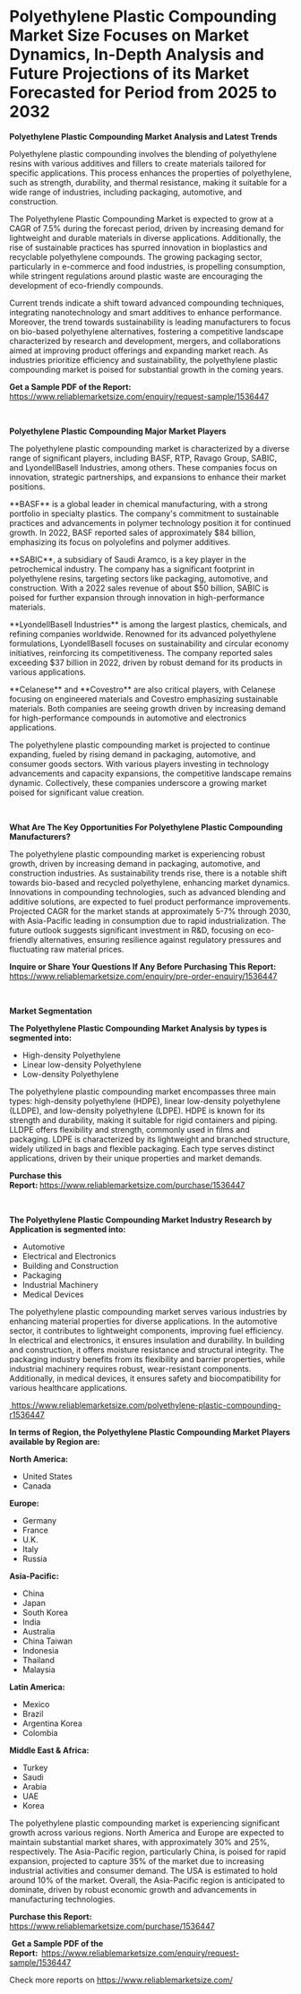 <p><h1>Polyethylene Plastic Compounding Market Size Focuses on Market Dynamics, In-Depth Analysis and Future Projections of its Market Forecasted for Period from 2025 to 2032</h1></p><p><strong>Polyethylene Plastic Compounding Market Analysis and Latest Trends</strong></p>
<p><p>Polyethylene plastic compounding involves the blending of polyethylene resins with various additives and fillers to create materials tailored for specific applications. This process enhances the properties of polyethylene, such as strength, durability, and thermal resistance, making it suitable for a wide range of industries, including packaging, automotive, and construction.</p><p>The Polyethylene Plastic Compounding Market is expected to grow at a CAGR of 7.5% during the forecast period, driven by increasing demand for lightweight and durable materials in diverse applications. Additionally, the rise of sustainable practices has spurred innovation in bioplastics and recyclable polyethylene compounds. The growing packaging sector, particularly in e-commerce and food industries, is propelling consumption, while stringent regulations around plastic waste are encouraging the development of eco-friendly compounds.</p><p>Current trends indicate a shift toward advanced compounding techniques, integrating nanotechnology and smart additives to enhance performance. Moreover, the trend towards sustainability is leading manufacturers to focus on bio-based polyethylene alternatives, fostering a competitive landscape characterized by research and development, mergers, and collaborations aimed at improving product offerings and expanding market reach. As industries prioritize efficiency and sustainability, the polyethylene plastic compounding market is poised for substantial growth in the coming years.</p></p>
<p><strong>Get a Sample PDF of the Report:&nbsp;</strong> <a href="https://www.reliablemarketsize.com/enquiry/request-sample/1536447?utm_campaign=1845&utm_medium=2&utm_source=Github&utm_content=ia&utm_term=02022025&utm_id=polyethylene-plastic-compounding">https://www.reliablemarketsize.com/enquiry/request-sample/1536447</a></p>
<p>&nbsp;</p>
<p><strong>Polyethylene Plastic Compounding Major Market Players</strong></p>
<p><p>The polyethylene plastic compounding market is characterized by a diverse range of significant players, including BASF, RTP, Ravago Group, SABIC, and LyondellBasell Industries, among others. These companies focus on innovation, strategic partnerships, and expansions to enhance their market positions.</p><p>**BASF** is a global leader in chemical manufacturing, with a strong portfolio in specialty plastics. The company's commitment to sustainable practices and advancements in polymer technology position it for continued growth. In 2022, BASF reported sales of approximately $84 billion, emphasizing its focus on polyolefins and polymer additives.</p><p>**SABIC**, a subsidiary of Saudi Aramco, is a key player in the petrochemical industry. The company has a significant footprint in polyethylene resins, targeting sectors like packaging, automotive, and construction. With a 2022 sales revenue of about $50 billion, SABIC is poised for further expansion through innovation in high-performance materials.</p><p>**LyondellBasell Industries** is among the largest plastics, chemicals, and refining companies worldwide. Renowned for its advanced polyethylene formulations, LyondellBasell focuses on sustainability and circular economy initiatives, reinforcing its competitiveness. The company reported sales exceeding $37 billion in 2022, driven by robust demand for its products in various applications.</p><p>**Celanese** and **Covestro** are also critical players, with Celanese focusing on engineered materials and Covestro emphasizing sustainable materials. Both companies are seeing growth driven by increasing demand for high-performance compounds in automotive and electronics applications.</p><p>The polyethylene plastic compounding market is projected to continue expanding, fueled by rising demand in packaging, automotive, and consumer goods sectors. With various players investing in technology advancements and capacity expansions, the competitive landscape remains dynamic. Collectively, these companies underscore a growing market poised for significant value creation.</p></p>
<p>&nbsp;</p>
<p><strong>What Are The Key Opportunities For Polyethylene Plastic Compounding Manufacturers?</strong></p>
<p><p>The polyethylene plastic compounding market is experiencing robust growth, driven by increasing demand in packaging, automotive, and construction industries. As sustainability trends rise, there is a notable shift towards bio-based and recycled polyethylene, enhancing market dynamics. Innovations in compounding technologies, such as advanced blending and additive solutions, are expected to fuel product performance improvements. Projected CAGR for the market stands at approximately 5-7% through 2030, with Asia-Pacific leading in consumption due to rapid industrialization. The future outlook suggests significant investment in R&D, focusing on eco-friendly alternatives, ensuring resilience against regulatory pressures and fluctuating raw material prices.</p></p>
<p><strong>Inquire or Share Your Questions If Any Before Purchasing This Report:</strong> <a href="https://www.reliablemarketsize.com/enquiry/pre-order-enquiry/1536447?utm_campaign=1845&utm_medium=2&utm_source=Github&utm_content=ia&utm_term=02022025&utm_id=polyethylene-plastic-compounding">https://www.reliablemarketsize.com/enquiry/pre-order-enquiry/1536447</a></p>
<p>&nbsp;</p>
<p><strong>Market Segmentation</strong></p>
<p><strong>The Polyethylene Plastic Compounding Market Analysis by types is segmented into:</strong></p>
<p><ul><li>High-density Polyethylene</li><li>Linear low-density Polyethylene</li><li>Low-density Polyethylene</li></ul></p>
<p><p>The polyethylene plastic compounding market encompasses three main types: high-density polyethylene (HDPE), linear low-density polyethylene (LLDPE), and low-density polyethylene (LDPE). HDPE is known for its strength and durability, making it suitable for rigid containers and piping. LLDPE offers flexibility and strength, commonly used in films and packaging. LDPE is characterized by its lightweight and branched structure, widely utilized in bags and flexible packaging. Each type serves distinct applications, driven by their unique properties and market demands.</p></p>
<p><strong>Purchase this Report:&nbsp;</strong><a href="https://www.reliablemarketsize.com/purchase/1536447?utm_campaign=1845&utm_medium=2&utm_source=Github&utm_content=ia&utm_term=02022025&utm_id=polyethylene-plastic-compounding">https://www.reliablemarketsize.com/purchase/1536447</a></p>
<p>&nbsp;</p>
<p><strong>The Polyethylene Plastic Compounding Market Industry Research by Application is segmented into:</strong></p>
<p><ul><li>Automotive</li><li>Electrical and Electronics</li><li>Building and Construction</li><li>Packaging</li><li>Industrial Machinery</li><li>Medical Devices</li></ul></p>
<p><p>The polyethylene plastic compounding market serves various industries by enhancing material properties for diverse applications. In the automotive sector, it contributes to lightweight components, improving fuel efficiency. In electrical and electronics, it ensures insulation and durability. In building and construction, it offers moisture resistance and structural integrity. The packaging industry benefits from its flexibility and barrier properties, while industrial machinery requires robust, wear-resistant components. Additionally, in medical devices, it ensures safety and biocompatibility for various healthcare applications.</p></p>
<p><a href="https://www.reliablemarketsize.com/polyethylene-plastic-compounding-r1536447?utm_campaign=1845&utm_medium=2&utm_source=Github&utm_content=ia&utm_term=02022025&utm_id=polyethylene-plastic-compounding">&nbsp;https://www.reliablemarketsize.com/polyethylene-plastic-compounding-r1536447</a></p>
<p><strong>In terms of Region, the Polyethylene Plastic Compounding Market Players available by Region are:</strong></p>
<p>
    <p> <strong> North America: </strong>
        <ul>
            <li>United States</li>
            <li>Canada</li>
        </ul>
        </p> 
    <p> <strong> Europe: </strong>
        <ul>
            <li>Germany</li>
            <li>France</li>
            <li>U.K.</li>
            <li>Italy</li>
            <li>Russia</li>
        </ul>
        </p> 
    <p> <strong> Asia-Pacific: </strong>
        <ul>
            <li>China</li>
            <li>Japan</li>
            <li>South Korea</li>
            <li>India</li>
            <li>Australia</li>
            <li>China Taiwan</li>
            <li>Indonesia</li>
            <li>Thailand</li>
            <li>Malaysia</li>
        </ul>
        </p> 
    <p> <strong> Latin America: </strong>
        <ul>
            <li>Mexico</li>
            <li>Brazil</li>
            <li>Argentina Korea</li>
            <li>Colombia</li>
        </ul>
        </p> 
    <p> <strong> Middle East & Africa: </strong>
        <ul>
            <li>Turkey</li>
            <li>Saudi</li>
            <li>Arabia</li>
            <li>UAE</li>
            <li>Korea</li>
        </ul>
    </p>
    </p>
<p><p>The polyethylene plastic compounding market is experiencing significant growth across various regions. North America and Europe are expected to maintain substantial market shares, with approximately 30% and 25%, respectively. The Asia-Pacific region, particularly China, is poised for rapid expansion, projected to capture 35% of the market due to increasing industrial activities and consumer demand. The USA is estimated to hold around 10% of the market. Overall, the Asia-Pacific region is anticipated to dominate, driven by robust economic growth and advancements in manufacturing technologies.</p></p>
<p><strong>Purchase this Report: </strong><a href="https://www.reliablemarketsize.com/purchase/1536447?utm_campaign=1845&utm_medium=2&utm_source=Github&utm_content=ia&utm_term=02022025&utm_id=polyethylene-plastic-compounding">https://www.reliablemarketsize.com/purchase/1536447</a></p>
<p>&nbsp;<strong>Get a Sample PDF of the Report:&nbsp;&nbsp;</strong><a href="https://www.reliablemarketsize.com/enquiry/request-sample/1536447?utm_campaign=1845&utm_medium=2&utm_source=Github&utm_content=ia&utm_term=02022025&utm_id=polyethylene-plastic-compounding">https://www.reliablemarketsize.com/enquiry/request-sample/1536447</a></p>
<p><strong></strong></p>
<p>Check more reports on <a href="https://www.reliablemarketsize.com/?utm_campaign=1845&utm_medium=2&utm_source=Github&utm_content=ia&utm_term=02022025&utm_id=polyethylene-plastic-compounding">https://www.reliablemarketsize.com/</a></p>
